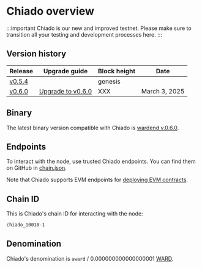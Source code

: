 ﻿---
sidebar_position: 1
---

# Chiado overview

:::important
Chiado is our new and improved testnet. Please make sure to transition all your testing and development processes here.
:::

## Version history

| Release                                                                         | Upgrade guide                        | Block height         | Date          |
| ------------------------------------------------------------------------------- | ------------------------------------ | -------------------- | ------------- |
| [v0.5.4](https://github.com/warden-protocol/wardenprotocol/releases/tag/v0.5.4) |                                      | genesis              |               |
| [v0.6.0](https://github.com/warden-protocol/wardenprotocol/releases/tag/v0.6.0) | [Upgrade to v0.6.0](upgrade/v0.6.0)  | XXX                  | March 3, 2025 |

## Binary

The latest binary version compatible with Chiado is [wardend v.0.6.0](https://github.com/warden-protocol/wardenprotocol/releases/tag/v0.6.0).


## Endpoints

To interact with the node, use trusted Chiado endpoints. You can find them on GitHub in [chain.json](https://github.com/warden-protocol/networks/tree/main/testnets/chiado/chain.json).

Note that Chiado supports EVM endpoints for [deploying EVM contracts](http://localhost:3000/build-an-app/deploy-smart-contracts-on-warden/deploy-an-evm-contract).

## Chain ID

This is Chiado's chain ID for interacting with the node:

```bash
chiado_10010-1
```

## Denomination

Chiado's denomination is `award` / 0.000000000000000001 [WARD](/tokens/ward-token/ward).

